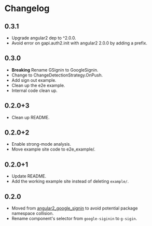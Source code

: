# Changelog

## 0.3.1

- Upgrade angular2 dep to ^2.0.0.
- Avoid error on gapi.auth2.init with angular2 2.0.0 by adding a prefix.

## 0.3.0
- **Breaking** Rename GSignin to GoogleSignin.
- Change to ChangeDetectionStrategy.OnPush.
- Add sign out example.
- Clean up the e2e example.
- Internal code clean up.

## 0.2.0+3
- Clean up README.

## 0.2.0+2
- Enable strong-mode analysis.
- Move example site code to e2e_example/.

## 0.2.0+1
- Update README.
- Add the working example site instead of deleting `example/`.

## 0.2.0

- Moved from [angular2_google_signin](https://github.com/ntaoo/angular2_google_signin) to avoid potential package namespace collision.
- Rename component's selector from `google-siginin` to `g-sigin`.
